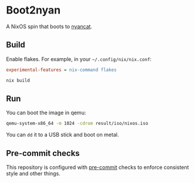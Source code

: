 # Boot2nyan

A NixOS spin that boots to [nyancat](https://github.com/klange/nyancat).

## Build

Enable flakes. For example, in your `~/.config/nix/nix.conf`:

```ini
experimental-features = nix-command flakes
```

```sh
nix build
```

## Run

You can boot the image in qemu:

```sh
qemu-system-x86_64 -m 1024 -cdrom result/iso/nixos.iso
```

You can `dd` it to a USB stick and boot on metal.

## Pre-commit checks

This repository is configured with [pre-commit](https://pre-commit.com/) checks to enforce consistent style and other things.
